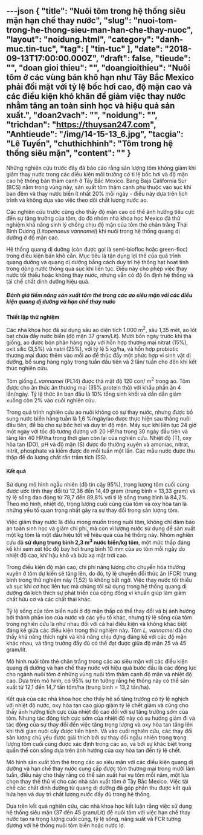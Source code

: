 ---json
{
    "title": "Nuôi tôm trong hệ thống siêu mặn hạn chế thay nước",
    "slug": "nuoi-tom-trong-he-thong-sieu-man-han-che-thay-nuoc",
    "layout": "noidung.html",
    "category": "danh-muc.tin-tuc",
    "tag": [
        "tin-tuc"
    ],
    "date": "2018-09-13T17:00:00.000Z",
    "draft": false,
    "tieude": "",
    "doan gioi thieu": "",
    "doangioithieu": "Nuôi tôm ở các vùng bán khô hạn như Tây Bắc Mexico phải đối mặt với tỷ lệ bốc hơi cao, độ mặn cao và các điều kiện khó khăn để giảm việc thay nước nhằm tăng an toàn sinh học và hiệu quả sản xuất.",
    "doan2vach": "",
    "noidung": "",
    "trichdan": "https://thuysan247.com",
    "Anhtieude": "/img/14-15-13_6.jpg",
    "tacgia": "Lê Tuyến",
    "chuthichhinh": "Tôm trong hệ thống siêu mặn",
    "__content__": ""
}
---
<p>Những nghi&ecirc;n cứu trước đ&acirc;y đ&atilde; b&aacute;o c&aacute;o rằng sản lượng t&ocirc;m kh&ocirc;ng giảm khi giảm thay nước trong c&aacute;c điều kiện m&ocirc;i trường c&oacute; tỉ lệ bốc hơi v&agrave; độ mặn cao hệ thống b&aacute;n th&acirc;m canh ở T&acirc;y Bắc Mexico. Bang Baja California Sur (BCS) nằm trong v&ugrave;ng n&agrave;y, sản xuất t&ocirc;m th&acirc;m canh phụ thuộc v&agrave;o sục kh&iacute; ban đ&ecirc;m v&agrave; thay nước biển &iacute;t nhất 20% mỗi ng&agrave;y - điều n&agrave;y dựa tr&ecirc;n lịch tr&igrave;nh v&agrave; kh&ocirc;ng dựa v&agrave;o việc theo d&otilde;i chất lượng nước ao.</p>

<p>C&aacute;c nghi&ecirc;n cứu trước cũng cho thấy độ mặn cao c&oacute; thể ảnh hưởng ti&ecirc;u cực đến sự tăng trưởng của t&ocirc;m, do đ&oacute; nh&oacute;m nh&agrave; khoa học Mexico đ&atilde; thử nghiệm khả năng sinh l&yacute; chống chịu độ mặn của t&ocirc;m thẻ ch&acirc;n trắng Th&aacute;i B&igrave;nh Dương (<em>Litopenaeus vannamei</em>) khi nu&ocirc;i trong hệ thống quang dị dưỡng ở độ mặn cao.</p>

<p>Hệ thống quang dị dưỡng (c&ograve;n được gọi l&agrave; semi-biofloc hoặc green-floc) trong điều kiện b&aacute;n kh&ocirc; cằn. Mục ti&ecirc;u l&agrave; tận dụng lợi thế của qu&aacute; tr&igrave;nh quang dưỡng v&agrave; quang dị dưỡng bằng c&aacute;ch duy tr&igrave; hệ thống hạt hoạt t&iacute;nh trong d&ograve;ng nước th&ocirc;ng qua sục kh&iacute; li&ecirc;n tục. Điều n&agrave;y cho ph&eacute;p việc thay nước tối thiểu hoặc kh&ocirc;ng thay nước, nhưng vẫn c&oacute; độ ổn định hệ thống v&agrave; t&aacute;i chế chất dinh dưỡng hiệu quả.</p>

<h5>Đ&aacute;nh gi&aacute; tiềm năng sản xuất t&ocirc;m thẻ trong c&aacute;c ao si&ecirc;u mặn với c&aacute;c điều kiện quang dị dưỡng v&agrave; hạn chế thay nước</h5>

<p><strong>Thiết lập thử nghiệm</strong></p>

<p>C&aacute;c nh&agrave; khoa học đ&atilde; sử dụng s&aacute;u ao diện t&iacute;ch 1.000 m<sup>2</sup>, s&acirc;u 1,35 m&eacute;t, ao l&oacute;t bạt chứa đầy nước biển (độ mặn 37 gram/L&iacute;t). Mười bốn ng&agrave;y trước khi thả giống, ao được b&oacute;n ph&acirc;n h&agrave;ng ng&agrave;y với hỗn hợp thương mại nitrat (15%), oxit silic (3,5%) v&agrave; natri (25%), với tỷ lệ 5 kg/ha, v&agrave; hỗn hợp probiotic thương mại được th&ecirc;m v&agrave;o mỗi ao để th&uacute;c đẩy một phức hợp vi sinh vật dị dưỡng, bổ sung h&agrave;ng ng&agrave;y trong tuần đầu ti&ecirc;n v&agrave; 2 lần/ tuần cho đến khi kết th&uacute;c nghi&ecirc;n cứu.</p>

<p>T&ocirc;m giống&nbsp;<em>L.vannamei</em>&nbsp;(PL14) được thả mật độ 120 con/ m<sup>2</sup>&nbsp;trong ao. T&ocirc;m được cho ăn thức ăn thương mại (35% protein th&ocirc;) với khẩu phần ăn 4 lần/ng&agrave;y. Tỷ lệ thức ăn ban đầu l&agrave; 10% tổng sinh khối v&agrave; dần dần giảm xuống c&ograve;n 2% v&agrave;o cuối nghi&ecirc;n cứu.</p>

<p>Trong qu&aacute; tr&igrave;nh nghi&ecirc;n cứu ao nu&ocirc;i kh&ocirc;ng c&oacute; sự thay nước, nhưng được bổ sung nước biển h&agrave;ng tuần l&agrave; 1,6 %/ng&agrave;y/ao được thực hiện sau th&aacute;ng nu&ocirc;i đầu ti&ecirc;n, để b&ugrave; cho sự bốc hơi v&agrave; duy tr&igrave; độ mặn. M&aacute;y sục kh&iacute; li&ecirc;n tục 24 giờ một ng&agrave;y với tốc độ tương đương với 20 HP/ha trong 30 ng&agrave;y đầu ti&ecirc;n v&agrave; tăng l&ecirc;n 40 HP/ha trong thời gian c&ograve;n lại của nghi&ecirc;n cứu. Nhiệt độ (T), oxy h&ograve;a tan (DO), pH v&agrave; độ mặn (S) được đo thường xuy&ecirc;n v&agrave; amoniac, nitrat, nitrit, phosphate v&agrave; kiềm được đo mỗi tuần một lần. C&aacute;c mẫu nước được thu thập để đo lượng chất rắn trầm t&iacute;ch (SS).</p>

<h4>Kết quả</h4>

<p>Sử dụng m&ocirc; h&igrave;nh ngẫu nhi&ecirc;n (độ tin cậy 95%), trọng lượng t&ocirc;m cuối c&ugrave;ng được ước t&iacute;nh thay đổi từ 12,36 đến 14,49 gram (trung b&igrave;nh = 13,33 gram) v&agrave; tỷ lệ sống dao động từ 78,7 đến 89,8% với tỉ lệ sống trung b&igrave;nh l&agrave; 84,2%. Theo m&ocirc; h&igrave;nh, nhiệt độ, trọng lượng cuối c&ugrave;ng của t&ocirc;m v&agrave; oxy h&ograve;a tan l&agrave; những yếu tố quan trọng nhất g&acirc;y ra sự thay đổi trong sản lượng t&ocirc;m.</p>

<p>Việc giảm thay nước l&agrave; điều mong muốn trong nu&ocirc;i t&ocirc;m, kh&ocirc;ng chỉ đảm bảo an to&agrave;n sinh học v&agrave; giảm chi ph&iacute;, m&agrave; c&ograve;n v&igrave; lượng nước sử dụng để sản xuất một kg t&ocirc;m l&agrave; một dấu hiệu tốt về hiệu quả của hệ thống n&agrave;y. Nh&oacute;m nghi&ecirc;n cứu đ&atilde;&nbsp;<strong>sử dụng trung b&igrave;nh 2,3 m<sup>3</sup>&nbsp;nước biển/kg t&ocirc;m</strong>, một mức thấp đ&aacute;ng kể khi xem x&eacute;t tốc độ bay hơi trung b&igrave;nh 10 mm của ao t&ocirc;m mỗi ng&agrave;y do nhiệt độ cao, kh&iacute; hậu kh&ocirc; v&agrave; bức xạ mặt trời cao.</p>

<p>Trong điều kiện độ mặn cao, chi ph&iacute; năng lượng cho chuyển h&oacute;a thường xuy&ecirc;n ở t&ocirc;m dự kiến ​​sẽ tăng l&ecirc;n, do đ&oacute;, tỷ lệ chuyển đổi thức ăn (FCR) trung b&igrave;nh trong thử nghiệm n&agrave;y (1,52) l&agrave; kh&ocirc;ng bất ngờ. Việc thay nước tối thiểu v&agrave; sục kh&iacute; cơ học li&ecirc;n tục m&agrave; ch&uacute;ng t&ocirc;i sử dụng trong hệ thống quang dị dưỡng đ&atilde; k&iacute;ch th&iacute;ch sự ph&aacute;t triển của cộng đồng vi khuẩn gi&uacute;p l&agrave;m giảm chất hữu cơ v&agrave; c&aacute;c chất thải kh&aacute;c.</p>

<p>Tỷ lệ sống của t&ocirc;m biển nu&ocirc;i ở độ mặn thấp c&oacute; thể thay đổi v&agrave; bị ảnh hưởng bởi th&agrave;nh phần ion của nước v&agrave; c&aacute;c yếu tố kh&aacute;c, nhưng tỷ lệ sống của t&ocirc;m trong nghi&ecirc;n cứu l&agrave; như nhau đối với cả hai điều kiện v&agrave; kh&ocirc;ng kh&aacute;c biệt đ&aacute;ng kể giữa c&aacute;c điều kiện trong thử nghiệm n&agrave;y. T&ocirc;m&nbsp;<em>L. vannamei</em>&nbsp;đ&atilde; cho thấy khả năng th&iacute;ch nghi v&agrave; khả năng chịu đựng đ&aacute;ng kể với c&aacute;c độ mặn kh&aacute;c nhau, v&agrave; tăng trưởng đầy đủ c&oacute; thể đạt được giữa độ mặn 25 v&agrave; 45 gram/l&iacute;t.</p>

<p>M&ocirc; h&igrave;nh nu&ocirc;i t&ocirc;m thẻ ch&acirc;n trắng trong c&aacute;c ao si&ecirc;u mặn với c&aacute;c điều kiện quang dị dưỡng v&agrave; hạn chế thay nước với hiệu quả bước đầu l&agrave; c&aacute;c động lực cho ng&agrave;nh nu&ocirc;i t&ocirc;m ở những v&ugrave;ng nu&ocirc;i t&ocirc;m th&acirc;m canh độ mặn v&agrave; nhiệt độ cao. Dựa tr&ecirc;n m&ocirc; h&igrave;nh, c&oacute; 95% sự tin tưởng rằng hệ thống n&agrave;y c&oacute; thể sản xuất từ ​​12,1 đến 14,7 tấn t&ocirc;m/ha (trung b&igrave;nh = 13,2 tấn/ha).</p>

<p>Kết quả của c&aacute;c nh&agrave; khoa học cho thấy hệ số tăng trưởng c&oacute; tỷ lệ nghịch với nhiệt độ nước, oxy h&ograve;a tan cao gi&uacute;p giảm tỷ lệ chết giảm v&agrave; cũng cho thấy ảnh hưởng t&iacute;ch cực của nhiệt độ cao đối với sự tăng trưởng sớm của t&ocirc;m. Nhưng t&aacute;c động t&iacute;ch cực sớm của nhiệt độ n&agrave;y c&oacute; xu hướng giảm đi v&agrave; t&aacute;c động của sự thay đổi đến việc tăng trọng lượng v&agrave; oxy h&ograve;a tan tăng l&ecirc;n khi thời gian nu&ocirc;i cấy được tiến h&agrave;nh. V&agrave; v&agrave;o cuối nghi&ecirc;n cứu, c&aacute;c thay đổi sản lượng chủ yếu được giải th&iacute;ch bởi sự thay đổi ngẫu nhi&ecirc;n trong trọng lượng t&ocirc;m cuối c&ugrave;ng được x&aacute;c định trong c&aacute;c ao, v&agrave; bởi sự kh&aacute;c biệt trong quần thể c&ograve;n sống dựa tr&ecirc;n ảnh hưởng của oxy h&ograve;a tan đến tỷ lệ chết.</p>

<p>M&ocirc; h&igrave;nh sản xuất t&ocirc;m thẻ trong c&aacute;c ao si&ecirc;u mặn với c&aacute;c điều kiện quang dị dưỡng v&agrave; hạn chế thay nước cung cấp được t&ocirc;m thương mại trong mười lăm tuần, điều n&agrave;y cho thấy rằng c&oacute; thể sản xuất hai vụ t&ocirc;m mỗi năm, một lựa chọn thay thế th&uacute; vị cho c&aacute;c nh&agrave; sản xuất t&ocirc;m ở T&acirc;y Bắc Mexico. Việc t&aacute;i chế c&aacute;c chất dinh dưỡng từ quang dị dưỡng đ&atilde; g&oacute;p phần thu được kết quả hứa hẹn v&agrave; duy tr&igrave; chất lượng nước đầy đủ trong hệ thống.</p>

<p>Dựa tr&ecirc;n kết quả nghi&ecirc;n cứu, c&aacute;c nh&agrave; khoa học kết luận rằng việc sử dụng hệ thống si&ecirc;u mặn (37 đến 45 gram/L&iacute;t) để nu&ocirc;i t&ocirc;m với việc hạn chế thay nước tạo ra trọng lượng cuối c&ugrave;ng, tỷ lệ sống, năng suất v&agrave; FCR tương đương với hệ thống nu&ocirc;i t&ocirc;m biển hoặc nước lợ.</p>
